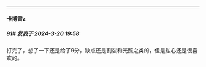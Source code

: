 ﻿
*****

####  卡博雷z  
##### 91#       发表于 2024-3-20 19:58

打完了，想了一下还是给了9分，缺点还是割裂和光照之类的，但是私心还是很喜欢的。

